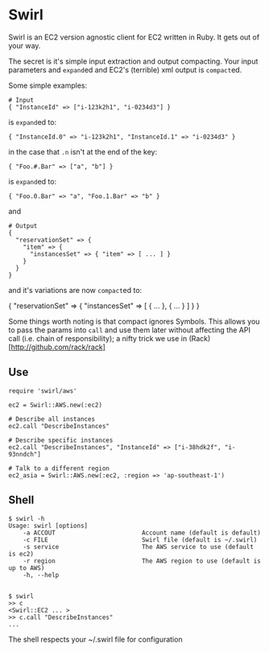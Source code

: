 Swirl
=====

Swirl is an EC2 version agnostic client for EC2 written in Ruby. It gets
out of your way.

The secret is it's simple input extraction and output compacting.  Your
input parameters and `expand`ed and EC2's (terrible) xml output is
`compact`ed.

Some simple examples:

    # Input
    { "InstanceId" => ["i-123k2h1", "i-0234d3"] }

is `expand`ed to:

    { "InstanceId.0" => "i-123k2h1", "InstanceId.1" => "i-0234d3" }

in the case that `.n` isn't at the end of the key:

    { "Foo.#.Bar" => ["a", "b"] }

is `expand`ed to:

    { "Foo.0.Bar" => "a", "Foo.1.Bar" => "b" }

and

    # Output
    {
      "reservationSet" => {
        "item" => {
          "instancesSet" => { "item" => [ ... ] }
        }
      }
    }

and it's variations are now `compact`ed to:

  {
    "reservationSet" => {
      "instancesSet" => [ { ... }, { ... } ]
    }
  }


Some things worth noting is that compact ignores Symbols.  This
allows you to pass the params into `call` and use them later
without affecting the API call (i.e. chain of responsibility); a
nifty trick we use in (Rack)[http://github.com/rack/rack]

Use
---

    require 'swirl/aws'

    ec2 = Swirl::AWS.new(:ec2)

    # Describe all instances
    ec2.call "DescribeInstances"

    # Describe specific instances
    ec2.call "DescribeInstances", "InstanceId" => ["i-38hdk2f", "i-93nndch"]

    # Talk to a different region
    ec2_asia = Swirl::AWS.new(:ec2, :region => 'ap-southeast-1')

Shell
---
    $ swirl -h
    Usage: swirl [options]
        -a ACCOUT                        Account name (default is default)
        -c FILE                          Swirl file (default is ~/.swirl)
        -s service                       The AWS service to use (default is ec2)
        -r region                        The AWS region to use (default is up to AWS)
        -h, --help


    $ swirl
    >> c
    <Swirl::EC2 ... >
    >> c.call "DescribeInstances"
    ...

The shell respects your ~/.swirl file for configuration
